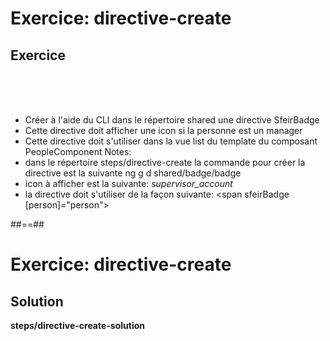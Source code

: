 <!-- .slide: class="exercice" -->
# Exercice: directive-create
## Exercice
<br><br><br>

- Créer à l'aide du CLI dans le répertoire shared une directive SfeirBadge
- Cette directive doit afficher une icon si la personne est un manager
- Cette directive doit s'utiliser dans la vue list du template du composant PeopleComponent
Notes:
- dans le répertoire steps/directive-create la commande pour créer la directive est la suivante ng g d shared/badge/badge
- icon à afficher est la suivante: <i class="material-icons">supervisor_account</i>
- la directive doit s'utiliser de la façon suivante: <span sfeirBadge [person]="person"></span>

##==##
 
<!-- .slide: class="full-center exercice" -->
# Exercice: directive-create
## Solution
<b>steps/directive-create-solution</b>
